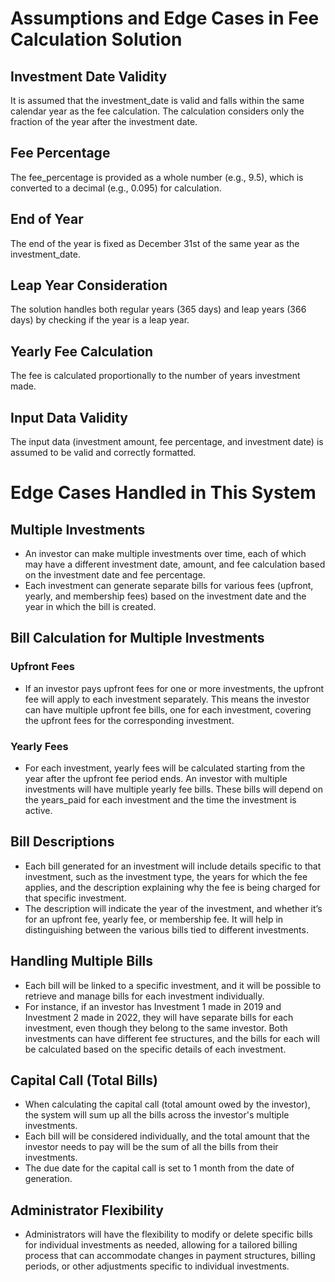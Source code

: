 # Assumptions and Edge Cases in Fee Calculation Solution

## **Investment Date Validity**
It is assumed that the investment_date is valid and falls within the same calendar year as the fee calculation. The calculation considers only the fraction of the year after the investment date.

## **Fee Percentage**
The fee_percentage is provided as a whole number (e.g., 9.5), which is converted to a decimal (e.g., 0.095) for calculation.

## **End of Year**
The end of the year is fixed as December 31st of the same year as the investment_date.

## **Leap Year Consideration**
The solution handles both regular years (365 days) and leap years (366 days) by checking if the year is a leap year.

## **Yearly Fee Calculation**
The fee is calculated proportionally to the number of years investment made.

## **Input Data Validity**
The input data (investment amount, fee percentage, and investment date) is assumed to be valid and correctly formatted.

# **Edge Cases Handled in This System**

## **Multiple Investments**
- An investor can make multiple investments over time, each of which may have a different investment date, amount, and fee calculation based on the investment date and fee percentage.
- Each investment can generate separate bills for various fees (upfront, yearly, and membership fees) based on the investment date and the year in which the bill is created.

## **Bill Calculation for Multiple Investments**
### **Upfront Fees**
- If an investor pays upfront fees for one or more investments, the upfront fee will apply to each investment separately. This means the investor can have multiple upfront fee bills, one for each investment, covering the upfront fees for the corresponding investment.

### **Yearly Fees**
- For each investment, yearly fees will be calculated starting from the year after the upfront fee period ends. An investor with multiple investments will have multiple yearly fee bills. These bills will depend on the years_paid for each investment and the time the investment is active.

## **Bill Descriptions**
- Each bill generated for an investment will include details specific to that investment, such as the investment type, the years for which the fee applies, and the description explaining why the fee is being charged for that specific investment.
- The description will indicate the year of the investment, and whether it’s for an upfront fee, yearly fee, or membership fee. It will help in distinguishing between the various bills tied to different investments.

## **Handling Multiple Bills**
- Each bill will be linked to a specific investment, and it will be possible to retrieve and manage bills for each investment individually.
- For instance, if an investor has Investment 1 made in 2019 and Investment 2 made in 2022, they will have separate bills for each investment, even though they belong to the same investor. Both investments can have different fee structures, and the bills for each will be calculated based on the specific details of each investment.

## **Capital Call (Total Bills)**
- When calculating the capital call (total amount owed by the investor), the system will sum up all the bills across the investor's multiple investments.
- Each bill will be considered individually, and the total amount that the investor needs to pay will be the sum of all the bills from their investments.
- The due date for the capital call is set to 1 month from the date of generation.

## **Administrator Flexibility**
- Administrators will have the flexibility to modify or delete specific bills for individual investments as needed, allowing for a tailored billing process that can accommodate changes in payment structures, billing periods, or other adjustments specific to individual investments.
